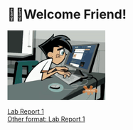 # 👋🏾Welcome Friend!<br>

![Gif](gifForLab.gif) 


[Lab Report 1](lab-report-1-week-2.html) <br> 
[Other format: Lab Report 1](https://ansarav.github.io/cse15l-lab-reports/lab-report-1-week-2.html)<br>



